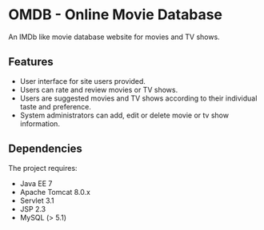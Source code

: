 # OMDB - Online Movie Database

An IMDb like movie database website for movies and TV shows.

Features
--------
- User interface for site users provided.
- Users can rate and review movies or TV shows.
- Users are suggested movies and TV shows according to their individual taste and preference.
- System administrators can add, edit or delete movie or tv show information.

Dependencies
------------
The project requires:

- Java EE 7
- Apache Tomcat 8.0.x
- Servlet 3.1
- JSP 2.3
- MySQL (> 5.1)
